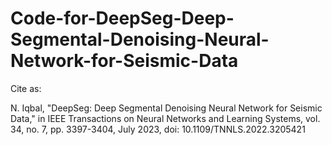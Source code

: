 # Code-for-DeepSeg-Deep-Segmental-Denoising-Neural-Network-for-Seismic-Data
Cite as:

N. Iqbal, "DeepSeg: Deep Segmental Denoising Neural Network for Seismic Data," in IEEE Transactions on Neural Networks and Learning Systems, vol. 34, no. 7, pp. 3397-3404, July 2023, doi: 10.1109/TNNLS.2022.3205421
